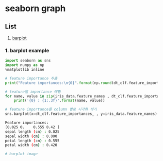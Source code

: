 # seaborn graph

## List

1. [barplot](#1-barplot-example)

### 1. barplot example

```python
import seaborn as sns
import numpy as np
%matplotlib inline

# feature importance 추출 
print("Feature importances:\n{0}".format(np.round(dt_clf.feature_importances_, 3)))

# feature별 importance 매핑
for name, value in zip(iris_data.feature_names , dt_clf.feature_importances_):
    print('{0} : {1:.3f}'.format(name, value))

# feature importance를 column 별로 시각화 하기 
sns.barplot(x=dt_clf.feature_importances_ , y=iris_data.feature_names)
```

```bash
Feature importances:
[0.025 0.    0.555 0.42 ]
sepal length (cm) : 0.025
sepal width (cm) : 0.000
petal length (cm) : 0.555
petal width (cm) : 0.420

# barplot image 
```
